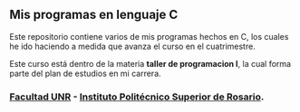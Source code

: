 ## Mis programas en lenguaje C

  Este repositorio contiene varios de mis programas hechos en C,
  los cuales he ido haciendo a medida que avanza el curso en el
  cuatrimestre.

  Este curso está dentro de la materia **taller de programacion I**,
  la cual forma parte del plan de estudios en mi carrera.

### [Facultad UNR](https://unr.edu.ar/) - [Instituto Politécnico Superior de Rosario](https://www.ips.edu.ar/).
